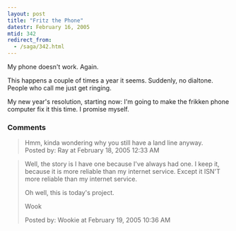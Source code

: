 ```yaml
---
layout: post
title: "Fritz the Phone"
datestr: February 16, 2005
mtid: 342
redirect_from:
  - /saga/342.html
---
```


My phone doesn't work.  Again.

This happens a couple of times a year it seems.  Suddenly, no dialtone.  People who call me just get ringing.

My new year's resolution, starting now: I'm going to make the frikken phone computer fix it this time.  I promise myself.

### Comments

<blockquote>
Hmm, kinda wondering why you still have a land line anyway.
<div class="post-meta">Posted by: Ray at February 18, 2005 12:33 AM</div> </blockquote>
<blockquote>
Well, the story is I have one because I've always had one.  I keep it, because it is more reliable than my internet service.  Except it ISN'T more reliable than my internet service.

Oh well, this is today's project.

Wook
<div class="post-meta">Posted by: Wookie at February 19, 2005 10:36 AM</div> </blockquote>

